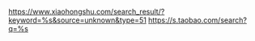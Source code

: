 https://www.xiaohongshu.com/search_result/?keyword=%s&source=unknown&type=51
https://s.taobao.com/search?q=%s